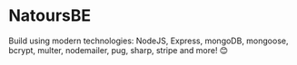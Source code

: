 # NatoursBE

Build using modern technologies: NodeJS, Express, mongoDB, mongoose, bcrypt, multer, nodemailer, pug, sharp, stripe and more! 😊
